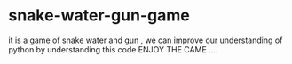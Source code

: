 # snake-water-gun-game
it is a game of snake water and gun , we can improve our understanding of python by understanding this code 
ENJOY THE CAME ....
